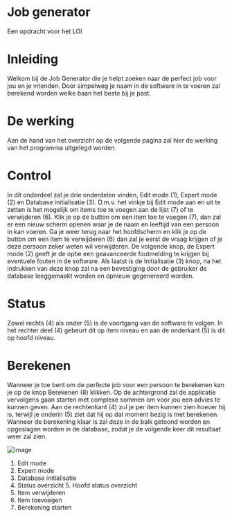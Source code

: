 # Job generator
Een opdracht voor het LOI

# Inleiding
Welkom bij de Job Generator die je helpt zoeken naar de perfect job voor jou en je vrienden. Door simpelweg je naam in de software in te voeren zal berekend worden welke baan het beste bij je past.

# De werking
Aan de hand van het overzicht op de volgende pagina zal hier de werking van het programma uitgelegd worden.

# Control
In dit onderdeel zal je drie onderdelen vinden, Edit mode (1), Expert mode (2) en Database initialisatie (3). 
D.m.v. het vinkje bij Edit mode aan en uit te zetten is het mogelijk om items toe te voegen aan de lijst (7) of te verwijderen (6). Klik je op de button om een item toe te voegen (7), dan zal er een nieuw scherm openen waar je de naam en leeftijd van een persoon in kan voeren. Ga je weer terug naar het hoofdscherm en klik je op de button om een item te verwijderen (6) dan zal je eerst de vraag krijgen of je deze persoon zeker weten wil verwijderen.
De volgende knop, de Expert mode (2) geeft je de optie een geavanceerde foutmelding te krijgen bij eventuele fouten in de software.
Als laatst is de Initialisatie (3) knop, na het indrukken van deze knop zal na een bevestiging door de gebruiker de database leeggemaakt worden en opnieuw gegenereerd worden.

# Status
Zowel rechts (4) als onder (5) is de voortgang van de software te volgen. In het rechter deel (4) gebeurt dit op item niveau en aan de onderkant (5) is dit op hoofd niveau.

# Berekenen
Wanneer je toe bent om de perfecte job voor een persoon te berekenen kan je op de knop Berekenen (8) klikken. Op de achtergrond zal de applicatie vervolgens gaan starten met complexe sommen om  voor jou een advies te kunnen geven. Aan de rechtenkant (4) zul je per item kunnen zien hoever hij is, terwijl je onderin (5) ziet dat hij op dat moment bezig is met berekenen. 
Wanneer de berekening klaar is zal deze in de balk getoond worden en opgeslagen worden in de database, zodat je de  volgende keer dit resultaat weer zal zien. 

![image](https://github.com/user-attachments/assets/9222ca01-77a4-429a-84da-ec21b33fe489)
 
1.	Edit mode
2.	Expert mode
3.	Database initialisatie
4.	Status overzicht	5.	Hoofd status overzicht
6.	Item verwijderen
7.	Item toevoegen
8.	Berekening starten


